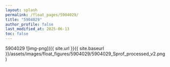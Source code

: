 ```yaml
---
layout: splash
permalink: /float_pages/5904029/
title: "5904029"
author_profile: false
last_modified_at: 2025-06-13
toc: false
---
```

 
5904029
![img-png]({{ site.url }}{{ site.baseurl }}/assets/images/float_figures/5904029/5904029_Sprof_processed_v2.png)